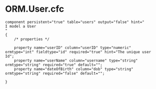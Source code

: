 # ORM.User.cfc 
	component persistent="true" table="users" output="false" hint="
	I model a User
	"
	{
		/* properties */
		
		property name="userID" column="userID" type="numeric" ormtype="int" fieldtype="id" required="true" hint="The unique user Id"; 
		property name="userName" column="username" type="string" ormtype="string" required="true" default=""; 			
		property name="dateOfBirth" column="dob" type="string" ormtype="string" required="false" default=""; 			
							
	} 

